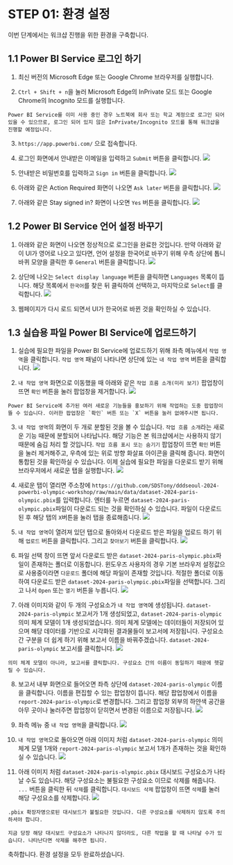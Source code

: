# STEP 01: 환경 설정

이번 단계에서는 워크샵 진행을 위한 환경을 구축합니다. 

## 1.1 Power BI Service 로그인 하기

1. 최신 버전의 Microsoft Edge 또는 Google Chrome 브라우저를 실행합니다.

2. `Ctrl + Shift + n`을 눌러 Microsoft Edge의 InPrivate 모드 또는 Google Chrome의  Incognito 모드를 실행합니다.

```{Tip} 
Power BI Service를 이미 사용 중인 경우 노트북에 회사 또는 학교 계정으로 로그인 되어 있을 수 있으므로, 로그인 되어 있지 않은 InPrivate/Incognito 모드를 통해 워크샵을 진행할 예정입니다.
```

3. `https://app.powerbi.com/` 으로 접속합니다.

4. 로그인 화면에서 안내받은 이메일을 입력하고 `Submit` 버튼을 클릭합니다.
![](../imgs/01-setup-001.png)

5. 안내받은 비밀번호를 입력하고 `Sign in` 버튼을 클릭합니다.
![](../imgs/01-setup-002.png)

6. 아래와 같은 Action Required 화면이 나오면 `Ask later` 버튼을 클릭합니다. 
![](../imgs/01-setup-003.png)

7. 아래와 같은 Stay signed in? 화면이 나오면 `Yes` 버튼을 클릭합니다.
![](../imgs/01-setup-004.png)

## 1.2 Power BI Service 언어 설정 바꾸기

1. 아래와 같은 화면이 나오면 정상적으로 로그인을 완료한 것입니다. 만약 아래와 같이 UI가 영어로 나오고 있다면, 언어 설정을 한국어로 바꾸기 위해 우측 상단에 톱니바퀴 모양을 클릭한 후 `General` 버튼을 클릭합니다.
![](../imgs/01-setup-005.png)

2. 상단에 나오는 `Select display language` 버튼을 클릭하면 `Languages` 목록이 뜹니다. 해당 목록에서 `한국어`를 찾은 뒤 클릭하여 선택하고, 마지막으로 `Select`를 클릭합니다.
![](../imgs/01-setup-006.png)

3. 웹페이지가 다시 로드 되면서 UI가 한국어로 바뀐 것을 확인하실 수 있습니다. 
   
## 1.3 실습용 파일 Power BI Service에 업로드하기

1. 실습에 필요한 파일을 Power BI Service에 업로드하기 위해 좌측 메뉴에서 `작업 영역`을 클릭합니다. `작업 영역` 패널이 나타나면 상단에 있는 `내 작업 영역` 버튼을 클릭합니다. 
![](../imgs/01-setup-007.png)

2. `내 작업 영역` 화면으로 이동했을 때 아래와 같은 `작업 흐름 소개(미리 보기)` 팝업창이 뜨면 `확인` 버튼을 눌러 팝업창을 제거합니다.
![](../imgs/01-setup-008.png)

```{Tip}
Power BI Service에 추가된 여러 새로운 기능들을 홍보하기 위해 작업하는 도중 팝업창이 뜰 수 있습니다. 이러한 팝업창은 `확인` 버튼 또는 `X` 버튼을 눌러 없애주시면 됩니다.
```

3. `내 작업 영역`의 화면이 두 개로 분할된 것을 볼 수 있습니다. `작업 흐름 소개`라는 새로운 기능 때문에 분할되어 나타납니다. 해당 기능은 본 워크샵에서는 사용하지 않기 때문에 숨김 처리 할 것입니다. `작업 흐름 표시 또는 숨기기` 팝업창이 뜨면 `확인` 버튼을 눌러 제거해주고, 우측에 있는 위로 방향 화살표 아이콘을 클릭해 줍니다. 화면이 통합된 것을 확인하실 수 있습니다. 이제 실습에 필요한 파일을 다운로드 받기 위해 브라우저에서 새로운 탭을 실행합니다.
![](../imgs/01-setup-009.png)

4. 새로운 탭이 열리면 주소창에 `https://github.com/SDSTony/dddseoul-2024-powerbi-olympic-workshop/raw/main/data/dataset-2024-paris-olympic.pbix`를 입력합니다. 엔터를 누르면 `dataset-2024-paris-olympic.pbix`파일이 다운로드 되는 것을 확인하실 수 있습니다. 파일이 다운로드 된 후 해당 탭의 `X`버튼을 눌러 탭을 종료해줍니다. 
![](../imgs/01-setup-010.png)

5. `내 작업 영역`이 열려져 있던 탭으로 돌아와서 다운로드 받은 파일을 업로드 하기 위해 `업로드` 버튼을 클릭합니다. 그리고 `찾아보기` 버튼을 클릭합니다.
![](../imgs/01-setup-011.png)

6. 파일 선택 창이 뜨면 앞서 다운로드 받은 `dataset-2024-paris-olympic.pbix`파일이 존재하는 폴더로 이동합니다. 윈도우즈 사용자의 경우 기본 브라우저 설정값으로 사용중이라면 `다운로드` 폴더에 해당 파일이 존재할 것입니다. 적절한 폴더로 이동하여 다운로드 받은 `dataset-2024-paris-olympic.pbix`파일을 선택합니다. 그리고 나서 `Open` 또는 `열기` 버튼을 누릅니다.
![](../imgs/01-setup-012.png)

7. 아래 이미지와 같이 두 개의 구성요소가 `내 작업 영역`에 생성됩니다. `dataset-2024-paris-olympic` 보고서가 1개 생성되었고, `dataset-2024-paris-olympic` 의미 체계 모델이 1개 생성되었습니다. 의미 체계 모델에는 데이터들이 저장되어 있으며 해당 데이터를 기반으로 시각화된 결과물들이 보고서에 저장됩니다. 구성요소간 구분을 더 쉽게 하기 위해 보고서 이름을 바꿔주겠습니다. `dataset-2024-paris-olympic` 보고서를 클릭합니다. 
![](../imgs/01-setup-013.png)

```{Important}
의미 체계 모델이 아니라, 보고서를 클릭합니다. 구성요소 간의 이름이 동일하기 때문에 헷갈릴 수 있습니다.
```

8. 보고서 내부 화면으로 들어오면 좌측 상단에 `dataset-2024-paris-olympic` 이름을 클릭합니다. 이름을 편집할 수 있는 팝업창이 뜹니다. 해당 팝업창에서 이름을 `report-2024-paris-olympic`로 변경합니다. 그리고 팝업창 외부의 하얀색 공간을 아무 곳이나 눌러주면 팝업창이 닫히면서 변경된 이름으로 저장됩니다.
![](../imgs/01-setup-014.png)

9. 좌측 메뉴 중 `내 작업 영역`을 클릭합니다.
![](../imgs/01-setup-015.png)

10. `내 작업 영역`으로 돌아오면 아래 이미지 처럼 `dataset-2024-paris-olympic` 의미 체계 모델 1개와 `report-2024-paris-olympic` 보고서 1개가 존재하는 것을 확인하실 수 있습니다. 
![](../imgs/01-setup-016.png)

11. 아래 이미지 처럼 `dataset-2024-paris-olympic.pbix` 대시보드 구성요소가 나타날 수도 있습니다. 해당 구성요소는 불필요한 구성요소 이므로 삭제를 해줍니다. `...` 버튼을 클릭한 뒤 `삭제`를 클릭합니다. `대시보드 삭제` 팝업창이 뜨면 `삭제`를 눌러 해당 구성요소를 삭제합니다. 
![](../imgs/01-setup-017.png)

```{Important}
.pbix 확장자명으로된 대시보드가 불필요한 것입니다. 다른 구성요소를 삭제하지 않도록 주의하셔야 합니다.
```

```{Tip}
지금 당장 해당 대시보드 구성요소가 나타나지 않더라도, 다른 작업을 할 때 나타날 수가 있습니다. 나타난다면 삭제를 해주면 됩니다.
```

축하합니다. 환경 설정을 모두 완료하셨습니다. 
